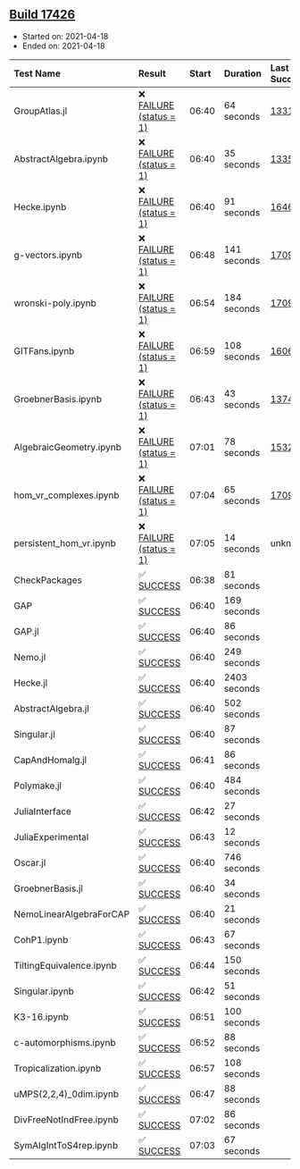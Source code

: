 ## [Build 17426](https://oscarci.mathematik.uni-kl.de/job/oscar/17426/)

* Started on: 2021-04-18
* Ended on: 2021-04-18

| Test Name    | Result | Start | Duration | Last Success | First Failure |
|:-------------|:-------|:------|:---------|:-------------|:--------------|
| GroupAtlas.jl | ❌ [FAILURE (status = 1)](https://oscarci.mathematik.uni-kl.de/job/oscar/17426/artifact/logs/build-17426/GroupAtlas.jl.log) | 06:40 | 64 seconds | [13311](https://oscarci.mathematik.uni-kl.de/job/oscar/13311/) | [13312](https://oscarci.mathematik.uni-kl.de/job/oscar/13312/) |
| AbstractAlgebra.ipynb | ❌ [FAILURE (status = 1)](https://oscarci.mathematik.uni-kl.de/job/oscar/17426/artifact/logs/build-17426/AbstractAlgebra.ipynb.log) | 06:40 | 35 seconds | [13355](https://oscarci.mathematik.uni-kl.de/job/oscar/13355/) | [13356](https://oscarci.mathematik.uni-kl.de/job/oscar/13356/) |
| Hecke.ipynb | ❌ [FAILURE (status = 1)](https://oscarci.mathematik.uni-kl.de/job/oscar/17426/artifact/logs/build-17426/Hecke.ipynb.log) | 06:40 | 91 seconds | [16463](https://oscarci.mathematik.uni-kl.de/job/oscar/16463/) | [16464](https://oscarci.mathematik.uni-kl.de/job/oscar/16464/) |
| g-vectors.ipynb | ❌ [FAILURE (status = 1)](https://oscarci.mathematik.uni-kl.de/job/oscar/17426/artifact/logs/build-17426/g-vectors.ipynb.log) | 06:48 | 141 seconds | [17099](https://oscarci.mathematik.uni-kl.de/job/oscar/17099/) | [17100](https://oscarci.mathematik.uni-kl.de/job/oscar/17100/) |
| wronski-poly.ipynb | ❌ [FAILURE (status = 1)](https://oscarci.mathematik.uni-kl.de/job/oscar/17426/artifact/logs/build-17426/wronski-poly.ipynb.log) | 06:54 | 184 seconds | [17098](https://oscarci.mathematik.uni-kl.de/job/oscar/17098/) | [17099](https://oscarci.mathematik.uni-kl.de/job/oscar/17099/) |
| GITFans.ipynb | ❌ [FAILURE (status = 1)](https://oscarci.mathematik.uni-kl.de/job/oscar/17426/artifact/logs/build-17426/GITFans.ipynb.log) | 06:59 | 108 seconds | [16068](https://oscarci.mathematik.uni-kl.de/job/oscar/16068/) | [16069](https://oscarci.mathematik.uni-kl.de/job/oscar/16069/) |
| GroebnerBasis.ipynb | ❌ [FAILURE (status = 1)](https://oscarci.mathematik.uni-kl.de/job/oscar/17426/artifact/logs/build-17426/GroebnerBasis.ipynb.log) | 06:43 | 43 seconds | [13748](https://oscarci.mathematik.uni-kl.de/job/oscar/13748/) | [13749](https://oscarci.mathematik.uni-kl.de/job/oscar/13749/) |
| AlgebraicGeometry.ipynb | ❌ [FAILURE (status = 1)](https://oscarci.mathematik.uni-kl.de/job/oscar/17426/artifact/logs/build-17426/AlgebraicGeometry.ipynb.log) | 07:01 | 78 seconds | [15322](https://oscarci.mathematik.uni-kl.de/job/oscar/15322/) | [15323](https://oscarci.mathematik.uni-kl.de/job/oscar/15323/) |
| hom_vr_complexes.ipynb | ❌ [FAILURE (status = 1)](https://oscarci.mathematik.uni-kl.de/job/oscar/17426/artifact/logs/build-17426/hom_vr_complexes.ipynb.log) | 07:04 | 65 seconds | [17099](https://oscarci.mathematik.uni-kl.de/job/oscar/17099/) | [17100](https://oscarci.mathematik.uni-kl.de/job/oscar/17100/) |
| persistent_hom_vr.ipynb | ❌ [FAILURE (status = 1)](https://oscarci.mathematik.uni-kl.de/job/oscar/17426/artifact/logs/build-17426/persistent_hom_vr.ipynb.log) | 07:05 | 14 seconds | unknown | unknown |
| CheckPackages | ✅ [SUCCESS](https://oscarci.mathematik.uni-kl.de/job/oscar/17426/artifact/logs/build-17426/CheckPackages.log) | 06:38 | 81 seconds |  |  |
| GAP | ✅ [SUCCESS](https://oscarci.mathematik.uni-kl.de/job/oscar/17426/artifact/logs/build-17426/GAP.log) | 06:40 | 169 seconds |  |  |
| GAP.jl | ✅ [SUCCESS](https://oscarci.mathematik.uni-kl.de/job/oscar/17426/artifact/logs/build-17426/GAP.jl.log) | 06:40 | 86 seconds |  |  |
| Nemo.jl | ✅ [SUCCESS](https://oscarci.mathematik.uni-kl.de/job/oscar/17426/artifact/logs/build-17426/Nemo.jl.log) | 06:40 | 249 seconds |  |  |
| Hecke.jl | ✅ [SUCCESS](https://oscarci.mathematik.uni-kl.de/job/oscar/17426/artifact/logs/build-17426/Hecke.jl.log) | 06:40 | 2403 seconds |  |  |
| AbstractAlgebra.jl | ✅ [SUCCESS](https://oscarci.mathematik.uni-kl.de/job/oscar/17426/artifact/logs/build-17426/AbstractAlgebra.jl.log) | 06:40 | 502 seconds |  |  |
| Singular.jl | ✅ [SUCCESS](https://oscarci.mathematik.uni-kl.de/job/oscar/17426/artifact/logs/build-17426/Singular.jl.log) | 06:40 | 87 seconds |  |  |
| CapAndHomalg.jl | ✅ [SUCCESS](https://oscarci.mathematik.uni-kl.de/job/oscar/17426/artifact/logs/build-17426/CapAndHomalg.jl.log) | 06:41 | 86 seconds |  |  |
| Polymake.jl | ✅ [SUCCESS](https://oscarci.mathematik.uni-kl.de/job/oscar/17426/artifact/logs/build-17426/Polymake.jl.log) | 06:40 | 484 seconds |  |  |
| JuliaInterface | ✅ [SUCCESS](https://oscarci.mathematik.uni-kl.de/job/oscar/17426/artifact/logs/build-17426/JuliaInterface.log) | 06:42 | 27 seconds |  |  |
| JuliaExperimental | ✅ [SUCCESS](https://oscarci.mathematik.uni-kl.de/job/oscar/17426/artifact/logs/build-17426/JuliaExperimental.log) | 06:43 | 12 seconds |  |  |
| Oscar.jl | ✅ [SUCCESS](https://oscarci.mathematik.uni-kl.de/job/oscar/17426/artifact/logs/build-17426/Oscar.jl.log) | 06:40 | 746 seconds |  |  |
| GroebnerBasis.jl | ✅ [SUCCESS](https://oscarci.mathematik.uni-kl.de/job/oscar/17426/artifact/logs/build-17426/GroebnerBasis.jl.log) | 06:40 | 34 seconds |  |  |
| NemoLinearAlgebraForCAP | ✅ [SUCCESS](https://oscarci.mathematik.uni-kl.de/job/oscar/17426/artifact/logs/build-17426/NemoLinearAlgebraForCAP.log) | 06:40 | 21 seconds |  |  |
| CohP1.ipynb | ✅ [SUCCESS](https://oscarci.mathematik.uni-kl.de/job/oscar/17426/artifact/logs/build-17426/CohP1.ipynb.log) | 06:43 | 67 seconds |  |  |
| TiltingEquivalence.ipynb | ✅ [SUCCESS](https://oscarci.mathematik.uni-kl.de/job/oscar/17426/artifact/logs/build-17426/TiltingEquivalence.ipynb.log) | 06:44 | 150 seconds |  |  |
| Singular.ipynb | ✅ [SUCCESS](https://oscarci.mathematik.uni-kl.de/job/oscar/17426/artifact/logs/build-17426/Singular.ipynb.log) | 06:42 | 51 seconds |  |  |
| K3-16.ipynb | ✅ [SUCCESS](https://oscarci.mathematik.uni-kl.de/job/oscar/17426/artifact/logs/build-17426/K3-16.ipynb.log) | 06:51 | 100 seconds |  |  |
| c-automorphisms.ipynb | ✅ [SUCCESS](https://oscarci.mathematik.uni-kl.de/job/oscar/17426/artifact/logs/build-17426/c-automorphisms.ipynb.log) | 06:52 | 88 seconds |  |  |
| Tropicalization.ipynb | ✅ [SUCCESS](https://oscarci.mathematik.uni-kl.de/job/oscar/17426/artifact/logs/build-17426/Tropicalization.ipynb.log) | 06:57 | 108 seconds |  |  |
| uMPS(2,2,4)_0dim.ipynb | ✅ [SUCCESS](https://oscarci.mathematik.uni-kl.de/job/oscar/17426/artifact/logs/build-17426/uMPS-2-2-4-_0dim.ipynb.log) | 06:47 | 88 seconds |  |  |
| DivFreeNotIndFree.ipynb | ✅ [SUCCESS](https://oscarci.mathematik.uni-kl.de/job/oscar/17426/artifact/logs/build-17426/DivFreeNotIndFree.ipynb.log) | 07:02 | 86 seconds |  |  |
| SymAlgIntToS4rep.ipynb | ✅ [SUCCESS](https://oscarci.mathematik.uni-kl.de/job/oscar/17426/artifact/logs/build-17426/SymAlgIntToS4rep.ipynb.log) | 07:03 | 67 seconds |  |  |
